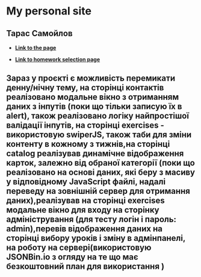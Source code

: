 # My personal site

## Тарас Самойлов

- **[Link to the page](https://taras21071988.github.io/index.html)**

- **[Link to homework selection page](https://taras21071988.github.io/exercises/index.html)**

## Зараз у проєкті є можливість перемикати денну/нічну тему, на сторінці контактів реалізовано модальне вікно з отриманням даних з інпутів (поки що тільки записую їх в alert), також реалізовано логіку найпростішої валідації інпутів, на сторінці exercises - використовую swiperJS, також таби для зміни контенту в кожному з тижнів,на сторінці catalog реалізував динамічне відображення карток, залежно від обраної категорії (поки що реалізовано на основі даних, які беру з масиву у відповідному JavaScript файлі, надалі переведу на зовнішній сервер для отримання даних),реалізував на сторінці exercises модальне вікно для входу на сторінку адміністрування (для тесту логін і пароль: admin),перевів відображення даних на сторінці вибору уроків і зміну в адмінпанелі, на роботу на сервері(використовую JSONBin.io з огляду на те що має безкоштовний план для використання )
